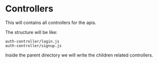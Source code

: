 # Controllers

This will contains all controllers for the apis.

The structure will be like: 

    auth-controller/login.js
    auth-controller/signup.js
Inside the parent directory we will write the children related controllers.
